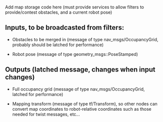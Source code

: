 Add map storage code here (must provide services to allow filters to provide/contest obstacles, and a current robot pose)

Inputs, to be broadcasted from filters:
---------------------------------------

 - Obstacles to be merged in (message of type nav_msgs/OccupancyGrid, probably should be latched for performance)
 
 - Robot pose (message of type geometry_msgs::PoseStamped)

Outputs (latched message, changes when input changes)
-----------------------------------------------------

 - Full occupancy grid (message of type nav_msgs/OccupancyGrid, latched for performance)
 
 - Mapping transform (message of type tf/Transform), so other nodes can convert map coordinates to robot-relative coordinates
 such as those needed for twist messages, etc...
